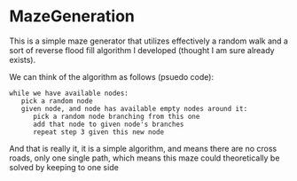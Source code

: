 # MazeGeneration

This is a simple maze generator that utilizes effectively a random walk and a sort of reverse flood fill algorithm I developed (thought I am sure already exists).

We can think of the algorithm as follows (psuedo code):
```
while we have available nodes:
   pick a random node
   given node, and node has available empty nodes around it:
      pick a random node branching from this one
      add that node to given node's branches
      repeat step 3 given this new node
```
And that is really it, it is a simple algorithm, and means there are no cross roads, only one single path, which means this maze could theoretically be solved by keeping to one side

